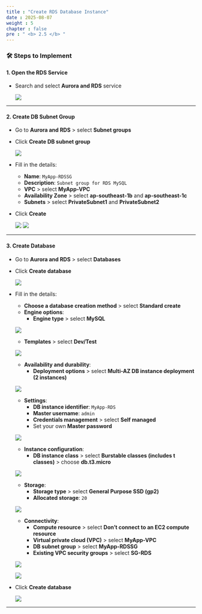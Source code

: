 ```yaml
---
title : "Create RDS Database Instance"
date : 2025-08-07
weight : 5
chapter : false
pre : " <b> 2.5 </b> "
---
```


### 🛠️ Steps to Implement

#### 1. Open the RDS Service

- Search and select **Aurora and RDS** service

  ![](/images/2.5/0001.png)

---

#### 2. Create DB Subnet Group

- Go to **Aurora and RDS** > select **Subnet groups**
- Click **Create DB subnet group**

  ![](/images/2.5/0002.png)

- Fill in the details:
    - **Name**: `MyApp-RDSSG`
    - **Description**: `Subnet group for RDS MySQL`
    - **VPC** > select **MyApp-VPC**
    - **Availability Zone** > select **ap-southeast-1b** and **ap-southeast-1c**
    - **Subnets** > select **PrivateSubnet1** and **PrivateSubnet2**
- Click **Create**

  ![](/images/2.5/0003.png)
  ![](/images/2.5/0004.png)

---

#### 3. Create Database

- Go to **Aurora and RDS** > select **Databases**
- Click **Create database**

  ![](/images/2.5/0005.png)

- Fill in the details:
    - **Choose a database creation method** > select **Standard create**
    - **Engine options**:
      - **Engine type** > select **MySQL**

  ![](/images/2.5/0006.png)

    - **Templates** > select **Dev/Test**

  ![](/images/2.5/0007.png)

    - **Availability and durability**:
      - **Deployment options** > select **Multi-AZ DB instance deployment (2 instances)**

  ![](/images/2.5/0008.png)

    - **Settings**:
      - **DB instance identifier**: `MyApp-RDS`
      - **Master username**: `admin`
      - **Credentials management** > select **Self managed**
      - Set your own **Master password**

  ![](/images/2.5/0009.png)

    - **Instance configuration**:
      - **DB instance class** > select **Burstable classes (includes t classes)** > choose **db.t3.micro**

  ![](/images/2.5/0010.png)

    - **Storage**:
      - **Storage type** > select **General Purpose SSD (gp2)**
      - **Allocated storage**: `20`

  ![](/images/2.5/0011.png)

    - **Connectivity**:
      - **Compute resource** > select **Don’t connect to an EC2 compute resource**
      - **Virtual private cloud (VPC)** > select **MyApp-VPC**
      - **DB subnet group** > select **MyApp-RDSSG**
      - **Existing VPC security groups** > select **SG-RDS**

  ![](/images/2.5/0012.png)

  ![](/images/2.5/0013.png)

- Click **Create database**

  ![](/images/2.5/0014.png)

---